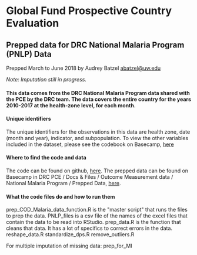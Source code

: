 # Global Fund Prospective Country Evaluation
## Prepped data for DRC National Malaria Program (PNLP) Data

Prepped March to June 2018 by Audrey Batzel abatzel@uw.edu

*Note: Imputation still in progress.*
  
#### This data comes from the DRC National Malaria Program data shared with the PCE by the DRC team.  The data covers the entire country for the years 2010-2017 at the health-zone level, for each month.

#### **Unique identifiers**
The unique identifiers for the observations in this data are health zone, date (month and year), indicator, and subpopulation.
To view the other variables included in the dataset, please see the codebook on Basecamp, [here]()

#### **Where to find the code and data**
The code can be found on github, [here](https://github.com/ihmeuw/gf/tree/develop/outcome_measurement/malaria/cod).
The prepped data can be found on Basecamp in DRC PCE / Docs & Files / Outcome Measurement data / National Malaria Program / Prepped Data, [here](https://3.basecamp.com/3769859/buckets/4025874/vaults/1131529751).

#### **What the code files do and how to run them** 

prep_COD_Malaria_data_function.R is the "master script" that runs the files to prep the data.
PNLP_files is a csv file of the names of the excel files that contain the data to be read into RStudio.
prep_data.R is the function that cleans that data.  It has a lot of specifics to correct errors in the data.
reshape_data.R
standardize_dps.R
remove_outliers.R

For multiple imputation of missing data:
prep_for_MI